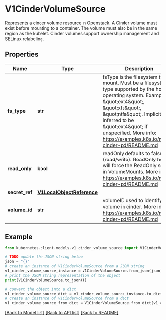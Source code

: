 # V1CinderVolumeSource

Represents a cinder volume resource in Openstack. A Cinder volume must exist before mounting to a container. The volume must also be in the same region as the kubelet. Cinder volumes support ownership management and SELinux relabeling.

## Properties

Name | Type | Description | Notes
------------ | ------------- | ------------- | -------------
**fs_type** | **str** | fsType is the filesystem type to mount. Must be a filesystem type supported by the host operating system. Examples: \&quot;ext4\&quot;, \&quot;xfs\&quot;, \&quot;ntfs\&quot;. Implicitly inferred to be \&quot;ext4\&quot; if unspecified. More info: https://examples.k8s.io/mysql-cinder-pd/README.md | [optional] 
**read_only** | **bool** | readOnly defaults to false (read/write). ReadOnly here will force the ReadOnly setting in VolumeMounts. More info: https://examples.k8s.io/mysql-cinder-pd/README.md | [optional] 
**secret_ref** | [**V1LocalObjectReference**](V1LocalObjectReference.md) |  | [optional] 
**volume_id** | **str** | volumeID used to identify the volume in cinder. More info: https://examples.k8s.io/mysql-cinder-pd/README.md | 

## Example

```python
from kubernetes.client.models.v1_cinder_volume_source import V1CinderVolumeSource

# TODO update the JSON string below
json = "{}"
# create an instance of V1CinderVolumeSource from a JSON string
v1_cinder_volume_source_instance = V1CinderVolumeSource.from_json(json)
# print the JSON string representation of the object
print(V1CinderVolumeSource.to_json())

# convert the object into a dict
v1_cinder_volume_source_dict = v1_cinder_volume_source_instance.to_dict()
# create an instance of V1CinderVolumeSource from a dict
v1_cinder_volume_source_from_dict = V1CinderVolumeSource.from_dict(v1_cinder_volume_source_dict)
```
[[Back to Model list]](../README.md#documentation-for-models) [[Back to API list]](../README.md#documentation-for-api-endpoints) [[Back to README]](../README.md)


